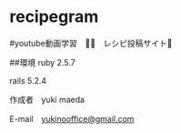 # recipegram
#youtube動画学習　🎥✨　レシピ投稿サイト📕


##環境 ruby 2.5.7

rails 5.2.4

作成者　yuki maeda


E-mail　yukinooffice@gmail.com
